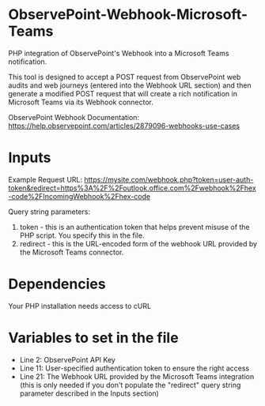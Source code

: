 # ObservePoint-Webhook-Microsoft-Teams
PHP integration of ObservePoint's Webhook into a Microsoft Teams notification. 

This tool is designed to accept a POST request from ObservePoint web audits and web journeys (entered into the Webhook URL section) and then generate a modified POST request that will create a rich notification in Microsoft Teams via its Webhook connector.

ObservePoint Webhook Documentation: https://help.observepoint.com/articles/2879096-webhooks-use-cases

# Inputs
Example Request URL: https://mysite.com/webhook.php?token=user-auth-token&redirect=https%3A%2F%2Foutlook.office.com%2Fwebhook%2Fhex-code%2FIncomingWebhook%2Fhex-code

Query string parameters:
1. token - this is an authentication token that helps prevent misuse of the PHP script. You specify this in the file.
2. redirect - this is the URL-encoded form of the webhook URL provided by the Microsoft Teams connector.

# Dependencies
Your PHP installation needs access to cURL

# Variables to set in the file
- Line 2:  ObservePoint API Key
- Line 11: User-specified authentication token to ensure the right access
- Line 21: The Webhook URL provided by the Microsoft Teams integration (this is only needed if you don't populate the "redirect" query string parameter described in the Inputs section)

